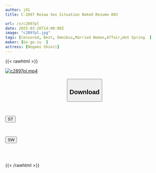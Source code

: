 ```yaml
---
author: j91
title: C-2897 Reiwa Sex Situation Naked Resume 003

url: /v/c2897pl
date: 2025-03-26T14:00:00Z
image: "c2897pl.jpg"
tags: [Censored, Best, Omnibus,Married Woman,Affair,Hot Spring	]
maker: [Go-go-zu  ]
actress: [Nogami Shiori]
---
```



{{< rawhtml >}}

<div class="video" data-videoid="b7J2dGwYkzIPX2B">
    <a href="javascript:;">
        <img src="/v/c2897pl/c2897pl.jpg" width="WIDTH" height="HEIGHT" alt="c2897pl.mp4" loading="lazy">
    </a>
</div>

<script type="text/javascript" src="https://j91.asia/asset/on-demand-st.js"></script>

<br>
  <link rel="stylesheet" href="https://j91.asia/asset/bs5.css">
  
  <center>
  <button class="btn btn-primary" type="button" data-bs-toggle="collapse" data-bs-target=".multi-collapse" aria-expanded="false" aria-controls="multiCollapseExample1 multiCollapseExample2"><h2>Download</h2></button></center>
</p>
<div class="row">
  <div class="col">
    <div class="collapse multi-collapse" id="multiCollapseExample1">
      <div class="card card-body">
	      	      <br>
<div class="buttons">  
<p><a href="/v/c2897pl/st.html" target="_blank"><button class="btn-hover color-3"><i class="fa fa-download"></i> ST</button></a></p></div>
    </div>
  </div>
</div>
  <div class="col">
    <div class="collapse multi-collapse" id="multiCollapseExample2">
      <div class="card card-body">
	      <br>
<div class="buttons">
<p><a href="/v/c2897pl/sw.html" target="_blank"><button class="btn-hover color-2"><i class="fa fa-download"></i> SW</button></a></p></div>
<br><br>
      </div>
    </div>
  </div>
</div>

{{< /rawhtml >}}